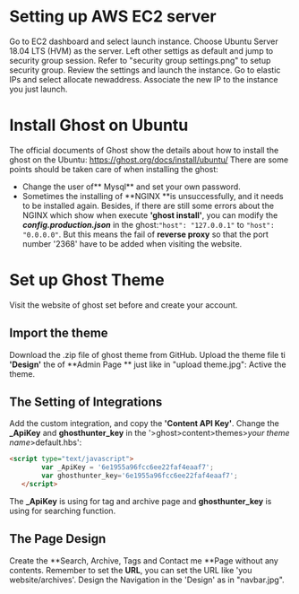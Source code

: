 # Setting up AWS EC2 server
Go to EC2 dashboard and select launch instance.
Choose Ubuntu Server 18.04 LTS (HVM) as the server.
Left other settigs as default and jump to security group session.
Refer to "security group settings.png" to setup security group.
Review the settings and launch the instance.
Go to elastic IPs and select allocate newaddress.
Associate the new IP to the instance you just launch.
# Install Ghost on Ubuntu
The official documents of Ghost show the details about how to install the ghost on the Ubuntu: https://ghost.org/docs/install/ubuntu/
There are some points should be taken care of when installing the ghost:
- Change the user of** Mysql** and set your own password.
- Sometimes the installing of **NGINX **is unsuccessfully, and it needs to be installed again. Besides, if there are still some errors about the NGINX which  show when execute **'ghost install'**, you can modify the ***config.production.json*** in the ghost:`"host": "127.0.0.1"` to `"host": "0.0.0.0"`. But this means the fail of **reverse proxy** so that the port number '2368' have to be added when visiting the website.
# Set up Ghost Theme
Visit the website of ghost set before and create your account.
## Import the theme
Download the .zip file of ghost theme from GitHub. Upload the theme file ti **'Design'** the of **Admin Page ** just like in "upload theme.jpg":
Active the theme.
## The Setting of Integrations
Add the custom integration, and copy the **'Content API Key'**. Change the **_ApiKey** and **ghosthunter_key** in the '>ghost>content>themes>*your theme name*>default.hbs':
```html
<script type="text/javascript">
        var _ApiKey = '6e1955a96fcc6ee22faf4eaaf7';
        var ghosthunter_key='6e1955a96fcc6ee22faf4eaaf7';
   </script>
```
The **_ApiKey** is using for tag and archive page and **ghosthunter_key** is using for searching function.
## The Page Design
Create the **Search, Archive, Tags and Contact me **Page without any contents. Remember to set the **URL**, you can set the URL like 'you website/archives'. 
Design the Navigation in the 'Design' as in "navbar.jpg".